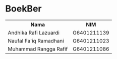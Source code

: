 # BoekBer

<table>
  <tr>
    <th><strong>Nama</strong></th>
    <th><strong>NIM</strong></th>
  </tr>
  <tr>
    <td>Andhika Rafi Lazuardi</td>
    <td>G6401211139</td>
  </tr>
  <tr>
    <td>Naufal Fa'iq Ramadhani</td>
    <td>G6401211023</td>
  </tr>
  <tr>
    <td>Muhammad Rangga Rafif</td>
    <td>G6401211086</td>
  </tr>
    
</table>

